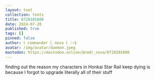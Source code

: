 ```yaml
---
layout: toot
collection: toots
title: 0720101600
date: 2024-07-20
published: true
tags: []
pinned: false
author: ⸸ commander ░ nova ⸸ :~$
avatar: /img/avatar/daemon.jpeg
mastodon: https://mastodon.online/@cmdr_nova/0720101600
---
```


finding out the reason my characters in Honkai Star Rail keep dying is because I forgot to upgrade literally all of their stuff
